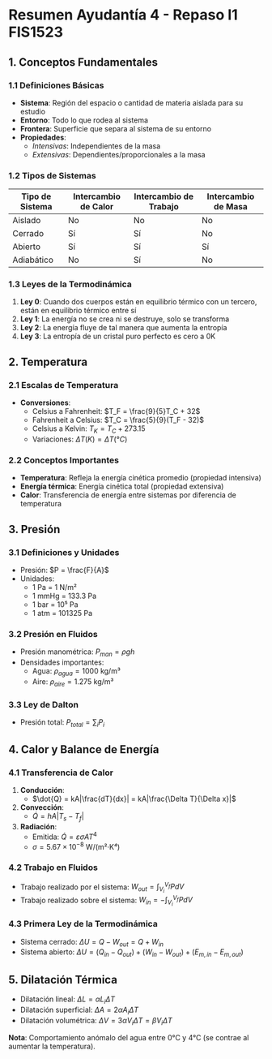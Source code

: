 # Resumen Ayudantía 4 - Repaso I1 FIS1523

## 1. Conceptos Fundamentales

### 1.1 Definiciones Básicas

- **Sistema**: Región del espacio o cantidad de materia aislada para su estudio
- **Entorno**: Todo lo que rodea al sistema
- **Frontera**: Superficie que separa al sistema de su entorno
- **Propiedades**:
  - _Intensivas_: Independientes de la masa
  - _Extensivas_: Dependientes/proporcionales a la masa

### 1.2 Tipos de Sistemas

| Tipo de Sistema | Intercambio de Calor | Intercambio de Trabajo | Intercambio de Masa |
| --------------- | -------------------- | ---------------------- | ------------------- |
| Aislado         | No                   | No                     | No                  |
| Cerrado         | Sí                   | Sí                     | No                  |
| Abierto         | Sí                   | Sí                     | Sí                  |
| Adiabático      | No                   | Sí                     | No                  |

### 1.3 Leyes de la Termodinámica

1. **Ley 0**: Cuando dos cuerpos están en equilibrio térmico con un tercero, están en equilibrio térmico entre sí
2. **Ley 1**: La energía no se crea ni se destruye, solo se transforma
3. **Ley 2**: La energía fluye de tal manera que aumenta la entropía
4. **Ley 3**: La entropía de un cristal puro perfecto es cero a 0K

## 2. Temperatura

### 2.1 Escalas de Temperatura

- **Conversiones**:
  - Celsius a Fahrenheit: $T_F = \frac{9}{5}T_C + 32$
  - Fahrenheit a Celsius: $T_C = \frac{5}{9}(T_F - 32)$
  - Celsius a Kelvin: $T_K = T_C + 273.15$
  - Variaciones: $\Delta T(K) = \Delta T(°C)$

### 2.2 Conceptos Importantes

- **Temperatura**: Refleja la energía cinética promedio (propiedad intensiva)
- **Energía térmica**: Energía cinética total (propiedad extensiva)
- **Calor**: Transferencia de energía entre sistemas por diferencia de temperatura

## 3. Presión

### 3.1 Definiciones y Unidades

- Presión: $P = \frac{F}{A}$
- Unidades:
  - 1 Pa = 1 N/m²
  - 1 mmHg = 133.3 Pa
  - 1 bar = 10⁵ Pa
  - 1 atm = 101325 Pa

### 3.2 Presión en Fluidos

- Presión manométrica: $P_{man} = \rho gh$
- Densidades importantes:
  - Agua: $\rho_{agua} = 1000$ kg/m³
  - Aire: $\rho_{aire} = 1.275$ kg/m³

### 3.3 Ley de Dalton

- Presión total: $P_{total} = \sum_{i} P_i$

## 4. Calor y Balance de Energía

### 4.1 Transferencia de Calor

1. **Conducción**:
   - $\dot{Q} = kA|\frac{dT}{dx}| = kA|\frac{\Delta T}{\Delta x}|$
2. **Convección**:
   - $\dot{Q} = hA|T_s - T_f|$
3. **Radiación**:
   - Emitida: $\dot{Q} = \varepsilon\sigma AT^4$
   - $\sigma = 5.67 \times 10^{-8}$ W/(m²·K⁴)

### 4.2 Trabajo en Fluidos

- Trabajo realizado por el sistema: $W_{out} = \int_{V_i}^{V_f} P dV$
- Trabajo realizado sobre el sistema: $W_{in} = -\int_{V_i}^{V_f} P dV$

### 4.3 Primera Ley de la Termodinámica

- Sistema cerrado: $\Delta U = Q - W_{out} = Q + W_{in}$
- Sistema abierto: $\Delta U = (Q_{in} - Q_{out}) + (W_{in} - W_{out}) + (E_{m,in} - E_{m,out})$

## 5. Dilatación Térmica

- Dilatación lineal: $\Delta L = \alpha L_i \Delta T$
- Dilatación superficial: $\Delta A = 2\alpha A_i \Delta T$
- Dilatación volumétrica: $\Delta V = 3\alpha V_i \Delta T = \beta V_i \Delta T$

**Nota**: Comportamiento anómalo del agua entre 0°C y 4°C (se contrae al aumentar la temperatura).
